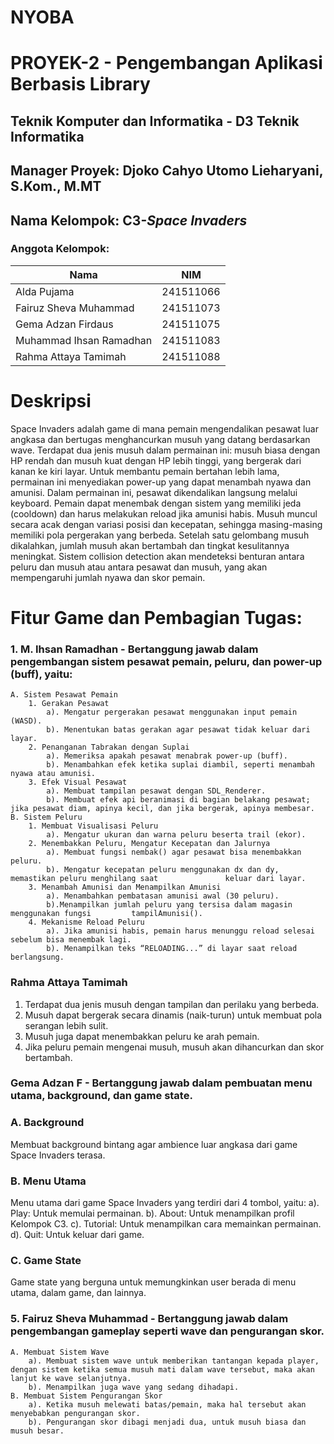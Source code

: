 # NYOBA

# PROYEK-2 - Pengembangan Aplikasi Berbasis Library

## Teknik Komputer dan Informatika - D3 Teknik Informatika 
## Manager Proyek: Djoko Cahyo Utomo Lieharyani, S.Kom., M.MT
## Nama Kelompok: C3-*Space Invaders*
### Anggota Kelompok:

| Nama | NIM |
| ---- | --- |
| Alda Pujama | 241511066 |
| Fairuz Sheva Muhammad | 241511073 |
| Gema Adzan Firdaus | 241511075 |
| Muhammad Ihsan Ramadhan | 241511083 |
| Rahma Attaya Tamimah | 241511088 |

# Deskripsi
Space Invaders adalah game di mana pemain mengendalikan pesawat luar angkasa dan bertugas menghancurkan musuh yang datang berdasarkan wave. Terdapat dua jenis musuh dalam permainan ini: musuh biasa dengan HP rendah dan musuh kuat dengan HP lebih tinggi, yang bergerak dari kanan ke kiri layar. Untuk membantu pemain bertahan lebih lama, permainan ini menyediakan power-up yang dapat menambah nyawa dan amunisi. Dalam permainan ini, pesawat dikendalikan langsung melalui keyboard. Pemain dapat menembak dengan sistem yang memiliki jeda (cooldown) dan harus melakukan reload jika amunisi habis. Musuh muncul secara acak dengan variasi posisi dan kecepatan, sehingga masing-masing memiliki pola pergerakan yang berbeda. Setelah satu gelombang musuh dikalahkan, jumlah musuh akan bertambah dan tingkat kesulitannya meningkat. Sistem collision detection akan mendeteksi benturan antara peluru dan musuh atau antara pesawat dan musuh, yang akan mempengaruhi jumlah nyawa dan skor pemain.

# Fitur Game dan Pembagian Tugas:
### 1.  M. Ihsan Ramadhan - Bertanggung jawab dalam pengembangan sistem pesawat pemain, peluru, dan power-up (buff), yaitu:
    A. Sistem Pesawat Pemain
        1. Gerakan Pesawat
            a). Mengatur pergerakan pesawat menggunakan input pemain (WASD).
            b). Menentukan batas gerakan agar pesawat tidak keluar dari layar.
        2. Penanganan Tabrakan dengan Suplai
            a). Memeriksa apakah pesawat menabrak power-up (buff).
            b). Menambahkan efek ketika suplai diambil, seperti menambah nyawa atau amunisi.
        3. Efek Visual Pesawat
            a). Membuat tampilan pesawat dengan SDL_Renderer.
            b). Membuat efek api beranimasi di bagian belakang pesawat; jika pesawat diam, apinya kecil, dan jika bergerak, apinya membesar.
    B. Sistem Peluru
        1. Membuat Visualisasi Peluru
            a). Mengatur ukuran dan warna peluru beserta trail (ekor).
        2. Menembakkan Peluru, Mengatur Kecepatan dan Jalurnya
            a). Membuat fungsi nembak() agar pesawat bisa menembakkan peluru.
            b). Mengatur kecepatan peluru menggunakan dx dan dy, memastikan peluru menghilang saat               keluar dari layar.
        3. Menambah Amunisi dan Menampilkan Amunisi
            a). Menambahkan pembatasan amunisi awal (30 peluru).
            b).Menampilkan jumlah peluru yang tersisa dalam magasin menggunakan fungsi         tampilAmunisi().
        4. Mekanisme Reload Peluru
            a). Jika amunisi habis, pemain harus menunggu reload selesai sebelum bisa menembak lagi.
            b). Menampilkan teks “RELOADING...” di layar saat reload berlangsung.

### Rahma Attaya Tamimah
1. Terdapat dua jenis musuh dengan tampilan dan perilaku yang berbeda.
2. Musuh dapat bergerak secara dinamis (naik-turun) untuk membuat pola serangan lebih sulit.
3. Musuh juga dapat menembakkan peluru ke arah pemain.
4. Jika peluru pemain mengenai musuh, musuh akan dihancurkan dan skor bertambah.

### Gema Adzan F - Bertanggung jawab dalam pembuatan menu utama, background, dan game state.
### A. Background
Membuat background bintang agar ambience luar angkasa dari game Space Invaders terasa.
### B. Menu Utama
Menu utama dari game Space Invaders yang terdiri dari 4 tombol, yaitu:
a). Play: Untuk memulai permainan.
b). About: Untuk menampilkan profil Kelompok C3.
c). Tutorial: Untuk menampilkan cara memainkan permainan.
d). Quit: Untuk keluar dari game.
### C. Game State
Game state yang berguna untuk memungkinkan user berada di menu utama, dalam game, dan lainnya.

### 5. Fairuz Sheva Muhammad - Bertanggung jawab dalam pengembangan gameplay seperti wave dan pengurangan skor.
    A. Membuat Sistem Wave
        a). Membuat sistem wave untuk memberikan tantangan kepada player, dengan sistem ketika semua musuh mati dalam wave tersebut, maka akan lanjut ke wave selanjutnya.
        b). Menampilkan juga wave yang sedang dihadapi.
    B. Membuat Sistem Pengurangan Skor
        a). Ketika musuh melewati batas/pemain, maka hal tersebut akan menyebabkan pengurangan skor.
        b). Pengurangan skor dibagi menjadi dua, untuk musuh biasa dan musuh besar.
